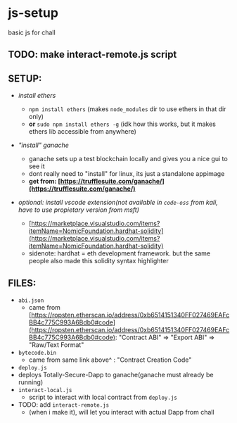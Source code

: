 # js-setup
basic js for chall

## TODO: make interact-remote.js script

## SETUP:
- _install ethers_
  - `npm install ethers` (makes `node_modules` dir to use ethers in that dir only)
  - __or__ `sudo npm install ethers -g` (idk how this works, but it makes ethers lib accessible from anywhere)

- _"install" ganache_
  - ganache sets up a test blockchain locally and gives you a nice gui to see it
  - dont really need to "install" for linux, its just a standalone appimage
  - __get from: [https://trufflesuite.com/ganache/](https://trufflesuite.com/ganache/)__
  
- _optional: install vscode extension(not available in `code-oss` from kali, have to use propietary version from msft)_
  - [https://marketplace.visualstudio.com/items?itemName=NomicFoundation.hardhat-solidity](https://marketplace.visualstudio.com/items?itemName=NomicFoundation.hardhat-solidity)
  - sidenote: hardhat = eth development framework. but the same people also made this solidity syntax highlighter

## FILES:
- `abi.json`
  - came from [https://ropsten.etherscan.io/address/0xb6514151340FF027469EAFcBB4c775C993A6Bdb0#code](https://ropsten.etherscan.io/address/0xb6514151340FF027469EAFcBB4c775C993A6Bdb0#code): "Contract ABI" => "Export ABI" => "Raw/Text Format"
- `bytecode.bin`
  - came from same link above^ : "Contract Creation Code"
-  `deploy.js`
  - deploys Totally-Secure-Dapp to ganache(ganache must already be running)
- `interact-local.js`
  - script to interact with local contract from `deploy.js`
- TODO: add `interact-remote.js`
  - (when i make it), will let you interact with actual Dapp from chall
